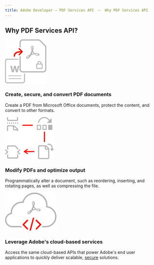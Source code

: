 ```yaml
---
title: Adobe Developer — PDF Services API  —  Why PDF Services API
---
```


<TitleBlock slots="heading" theme="lightest"  className="titleBlock-align-left" />

## Why PDF Services API?

<TextBlock slots="image, heading, text" width="33%" theme="lightest" className="align-left icon-xl-size horizontal-align-heading"/>

![EMPTY_ALT](../../images/create_secure_support.svg)

### Create, secure, and convert PDF documents

Create a PDF from Microsoft Office documents, protect the content, and convert to other formats.

<TextBlock slots="image, heading, text" width="33%" theme="lightest" className="align-left icon-xl-size horizontal-align-heading"/>

![EMPTY_ALT](../../images/modify_pages.svg)

### Modify PDFs and optimize output

Programmatically alter a document, such as reordering, inserting, and rotating pages, as well as compressing the file.

<TextBlock slots="image, heading, text" width="33%" theme="lightest" className="align-left icon-xl-size link horizontal-align-heading linking"/>

![EMPTY_ALT](../../images/cloud_services.svg)

### Leverage Adobe's cloud-based services

Access the same cloud-based APIs that power Adobe's end user applications to quickly deliver scalable, [secure](https://www.adobe.com/content/dam/cc/en/security/pdfs/AdobeDocumentServices_SecurityOverview.pdf) solutions.
